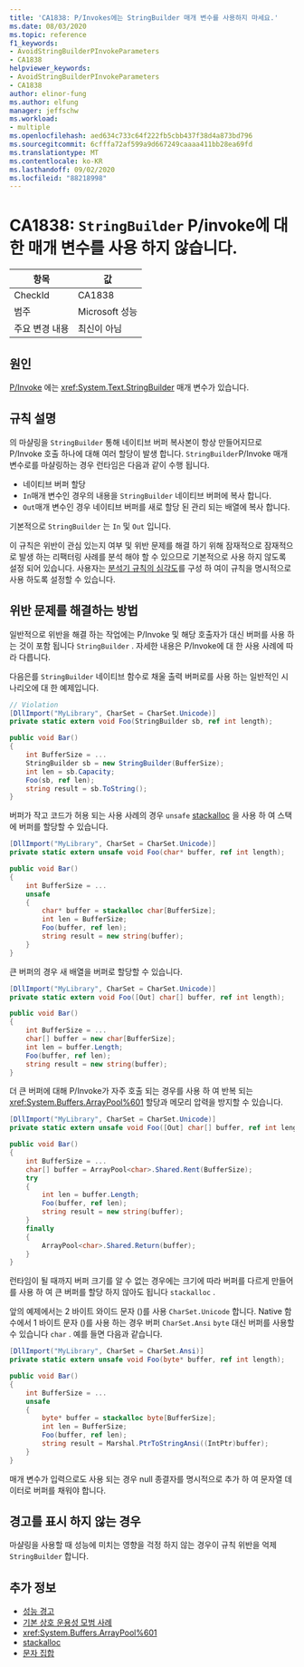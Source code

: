 ```yaml
---
title: 'CA1838: P/Invokes에는 StringBuilder 매개 변수를 사용하지 마세요.'
ms.date: 08/03/2020
ms.topic: reference
f1_keywords:
- AvoidStringBuilderPInvokeParameters
- CA1838
helpviewer_keywords:
- AvoidStringBuilderPInvokeParameters
- CA1838
author: elinor-fung
ms.author: elfung
manager: jeffschw
ms.workload:
- multiple
ms.openlocfilehash: aed634c733c64f222fb5cbb437f38d4a873bd796
ms.sourcegitcommit: 6cfffa72af599a9d667249caaaa411bb28ea69fd
ms.translationtype: MT
ms.contentlocale: ko-KR
ms.lasthandoff: 09/02/2020
ms.locfileid: "88218998"
---
```

# <a name="ca1838-avoid-stringbuilder-parameters-for-pinvokes"></a>CA1838: `StringBuilder` P/invoke에 대 한 매개 변수를 사용 하지 않습니다.

|항목|값|
|-|-|
|CheckId|CA1838|
|범주|Microsoft 성능|
|주요 변경 내용|최신이 아님|

## <a name="cause"></a>원인

[P/Invoke](/dotnet/standard/native-interop/pinvoke) 에는 <xref:System.Text.StringBuilder> 매개 변수가 있습니다.

## <a name="rule-description"></a>규칙 설명

의 마샬링을 `StringBuilder` 통해 네이티브 버퍼 복사본이 항상 만들어지므로 P/Invoke 호출 하나에 대해 여러 할당이 발생 합니다. `StringBuilder`P/Invoke 매개 변수로를 마샬링하는 경우 런타임은 다음과 같이 수행 됩니다.
- 네이티브 버퍼 할당
- `In`매개 변수인 경우의 내용을 `StringBuilder` 네이티브 버퍼에 복사 합니다.
- `Out`매개 변수인 경우 네이티브 버퍼를 새로 할당 된 관리 되는 배열에 복사 합니다.

기본적으로 `StringBuilder` 는 `In` 및 `Out` 입니다.

이 규칙은 위반이 관심 있는지 여부 및 위반 문제를 해결 하기 위해 잠재적으로 잠재적으로 발생 하는 리팩터링 사례를 분석 해야 할 수 있으므로 기본적으로 사용 하지 않도록 설정 되어 있습니다. 사용자는 [분석기 규칙의 심각도](use-roslyn-analyzers.md#rule-severity)를 구성 하 여이 규칙을 명시적으로 사용 하도록 설정할 수 있습니다.

## <a name="how-to-fix-violations"></a>위반 문제를 해결하는 방법

일반적으로 위반을 해결 하는 작업에는 P/Invoke 및 해당 호출자가 대신 버퍼를 사용 하는 것이 포함 됩니다 `StringBuilder` . 자세한 내용은 P/Invoke에 대 한 사용 사례에 따라 다릅니다.

다음은를 `StringBuilder` 네이티브 함수로 채울 출력 버퍼로를 사용 하는 일반적인 시나리오에 대 한 예제입니다.

```csharp
// Violation
[DllImport("MyLibrary", CharSet = CharSet.Unicode)]
private static extern void Foo(StringBuilder sb, ref int length);

public void Bar()
{
    int BufferSize = ...
    StringBuilder sb = new StringBuilder(BufferSize);
    int len = sb.Capacity;
    Foo(sb, ref len);
    string result = sb.ToString();
}
```

버퍼가 작고 코드가 허용 되는 사용 사례의 경우 `unsafe` [stackalloc](/dotnet/csharp/language-reference/operators/stackalloc) 을 사용 하 여 스택에 버퍼를 할당할 수 있습니다.

```csharp
[DllImport("MyLibrary", CharSet = CharSet.Unicode)]
private static extern unsafe void Foo(char* buffer, ref int length);

public void Bar()
{
    int BufferSize = ...
    unsafe
    {
        char* buffer = stackalloc char[BufferSize];
        int len = BufferSize;
        Foo(buffer, ref len);
        string result = new string(buffer);
    }
}
```

큰 버퍼의 경우 새 배열을 버퍼로 할당할 수 있습니다.

```csharp
[DllImport("MyLibrary", CharSet = CharSet.Unicode)]
private static extern void Foo([Out] char[] buffer, ref int length);

public void Bar()
{
    int BufferSize = ...
    char[] buffer = new char[BufferSize];
    int len = buffer.Length;
    Foo(buffer, ref len);
    string result = new string(buffer);
}
```

더 큰 버퍼에 대해 P/Invoke가 자주 호출 되는 경우를 사용 하 여 반복 되는 <xref:System.Buffers.ArrayPool%601> 할당과 메모리 압력을 방지할 수 있습니다.

```csharp
[DllImport("MyLibrary", CharSet = CharSet.Unicode)]
private static extern unsafe void Foo([Out] char[] buffer, ref int length);

public void Bar()
{
    int BufferSize = ...
    char[] buffer = ArrayPool<char>.Shared.Rent(BufferSize);
    try
    {
        int len = buffer.Length;
        Foo(buffer, ref len);
        string result = new string(buffer);
    }
    finally
    {
        ArrayPool<char>.Shared.Return(buffer);
    }
}
```

런타임이 될 때까지 버퍼 크기를 알 수 없는 경우에는 크기에 따라 버퍼를 다르게 만들어를 사용 하 여 큰 버퍼를 할당 하지 않아도 됩니다 `stackalloc` .

앞의 예제에서는 2 바이트 와이드 문자 ()를 사용 `CharSet.Unicode` 합니다. Native 함수에서 1 바이트 문자 ()를 사용 하는 경우 버퍼 `CharSet.Ansi` `byte` 대신 버퍼를 사용할 수 있습니다 `char` . 예를 들면 다음과 같습니다.

```csharp
[DllImport("MyLibrary", CharSet = CharSet.Ansi)]
private static extern unsafe void Foo(byte* buffer, ref int length);

public void Bar()
{
    int BufferSize = ...
    unsafe
    {
        byte* buffer = stackalloc byte[BufferSize];
        int len = BufferSize;
        Foo(buffer, ref len);
        string result = Marshal.PtrToStringAnsi((IntPtr)buffer);
    }
}
```

매개 변수가 입력으로도 사용 되는 경우 null 종결자를 명시적으로 추가 하 여 문자열 데이터로 버퍼를 채워야 합니다.

## <a name="when-to-suppress-warnings"></a>경고를 표시 하지 않는 경우

마샬링을 사용할 때 성능에 미치는 영향을 걱정 하지 않는 경우이 규칙 위반을 억제 `StringBuilder` 합니다.

## <a name="see-also"></a>추가 정보

- [성능 경고](../code-quality/performance-warnings.md)
- [기본 상호 운용성 모범 사례](/dotnet/standard/native-interop/best-practices)
- <xref:System.Buffers.ArrayPool%601>
- [stackalloc](/dotnet/csharp/language-reference/operators/stackalloc)
- [문자 집합](/dotnet/standard/native-interop/charset)
